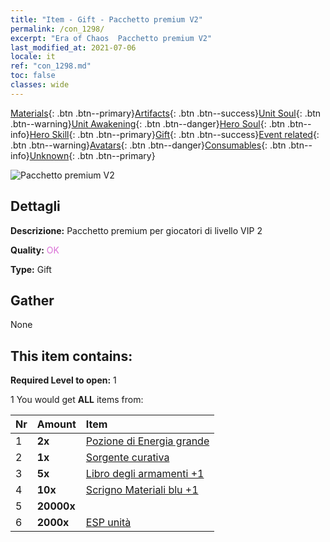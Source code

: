 ```yaml
---
title: "Item - Gift - Pacchetto premium V2"
permalink: /con_1298/
excerpt: "Era of Chaos  Pacchetto premium V2"
last_modified_at: 2021-07-06
locale: it
ref: "con_1298.md"
toc: false
classes: wide
---
```

 [Materials](/ItemsIT/){: .btn .btn--primary}[Artifacts](/ItemsIT/Artifacts/){: .btn .btn--success}[Unit Soul](/ItemsIT/UnitSoul/){: .btn .btn--warning}[Unit Awakening](/ItemsIT/UnitAwakening/){: .btn .btn--danger}[Hero Soul](/ItemsIT/HeroSoul/){: .btn .btn--info}[Hero Skill](/ItemsIT/HeroSkill/){: .btn .btn--primary}[Gift](/ItemsIT/Gift/){: .btn .btn--success}[Event related](/ItemsIT/Events/){: .btn .btn--warning}[Avatars](/ItemsIT/Avatars/){: .btn .btn--danger}[Consumables](/ItemsIT/Consumables/){: .btn .btn--info}[Unknown](/ItemsIT/Unknown/){: .btn .btn--primary}

 ![Pacchetto premium V2](/images/t/i_905002.png)

## Dettagli
 **Descrizione:** Pacchetto premium per giocatori di livello VIP 2

 **Quality:** <span style="color: #DA70D6">OK</span>

 **Type:** Gift

## Gather

  None

## This item contains:

 **Required Level to open:** 1

 1 You would get **ALL** items  from:

  | Nr | Amount |     Item    |
  |:---|:-------|:------------|
  | 1 |  **2x** | [Pozione di Energia grande](/ItemsIT/con_706/) |  | 
  | 2 |  **1x** | [Sorgente curativa](/ItemsIT/con_1333/) |  | 
  | 3 |  **5x** | [Libro degli armamenti +1](/ItemsIT/mat_25/) |  | 
  | 4 |  **10x** | [Scrigno Materiali blu +1](/ItemsIT/con_1257/) |  | 
  | 5 |  **20000x** | <i class="fas fa-coins"/> |  | 
  | 6 |  **2000x** | [ESP unità](/ItemsIT/con_902/) |  | 

